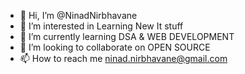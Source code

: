 - 👋 Hi, I’m @NinadNirbhavane
- 👀 I’m interested in Learning New It stuff
- 🌱 I’m currently learning DSA & WEB DEVELOPMENT
- 💞️ I’m looking to collaborate on OPEN SOURCE
- 📫 How to reach me ninad.nirbhavane@gmail.com

<!---
NinadNirbhavane/NinadNirbhavane is a ✨ special ✨ repository because its `README.md` (this file) appears on your GitHub profile.
You can click the Preview link to take a look at your changes.
--->

